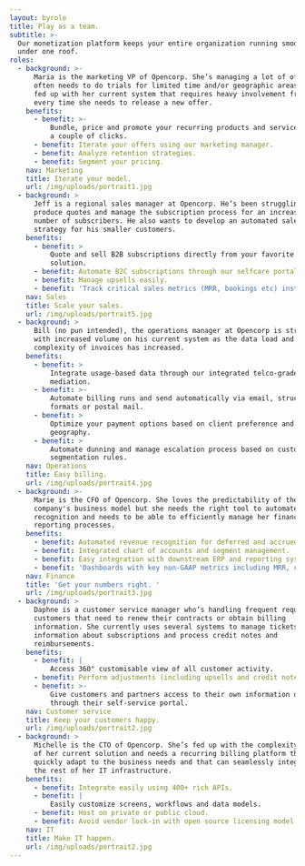 ```yaml
---
layout: byrole
title: Play as a team.
subtitle: >-
  Our monetization platform keeps your entire organization running smoothly
  under one roof.
roles:
  - background: >-
      Maria is the marketing VP of Opencorp. She’s managing a lot of offers and
      often needs to do trials for limited time and/or geographic areas. She’s
      fed up with her current system that requires heavy involvement from IT
      every time she needs to release a new offer.
    benefits:
      - benefit: >-
          Bundle, price and promote your recurring products and services in just
          a couple of clicks.
      - benefit: Iterate your offers using our marketing manager.
      - benefit: Analyze retention strategies.
      - benefit: Segment your pricing.
    nav: Marketing
    title: Iterate your model.
    url: /img/uploads/portrait1.jpg
  - background: >
      Jeff is a regional sales manager at Opencorp. He’s been struggling to
      produce quotes and manage the subscription process for an increasing
      number of subscribers. He also wants to develop an automated sales
      strategy for his smaller customers. 
    benefits:
      - benefit: >
          Quote and sell B2B subscriptions directly from your favorite CRM
          solution. 
      - benefit: Automate B2C subscriptions through our selfcare portal.
      - benefit: Manage upsells easily.
      - benefit: 'Track critical sales metrics (MRR, bookings etc) instantly. '
    nav: Sales
    title: Scale your sales.
    url: /img/uploads/portrait5.jpg
  - background: >
      Bill (no pun intended), the operations manager at Opencorp is struggling
      with increased volume on his current system as the data load and
      complexity of invoices has increased. 
    benefits:
      - benefit: >
          Integrate usage-based data through our integrated telco-grade
          mediation.
      - benefit: >-
          Automate billing runs and send automatically via email, structured EDI
          formats or postal mail.
      - benefit: >
          Optimize your payment options based on client preference and
          geography.
      - benefit: >
          Automate dunning and manage escalation process based on customer
          segmentation rules.
    nav: Operations
    title: Easy billing.
    url: /img/uploads/portrait4.jpg
  - background: >-
      Marie is the CFO of Opencorp. She loves the predictability of the
      company's business model but she needs the right tool to automate revenue
      recognition and needs to be able to efficiently manage her financial
      reporting processes. 
    benefits:
      - benefit: Automated revenue recognition for deferred and accrued revenue.
      - benefit: Integrated chart of accounts and segment management.
      - benefit: Easy integration with downstream ERP and reporting systems.
      - benefit: 'Dashboards with key non-GAAP metrics including MRR, churn and orders.'
    nav: Finance
    title: 'Get your numbers right. '
    url: /img/uploads/portrait3.jpg
  - background: >
      Daphne is a customer service manager who’s handling frequent requests from
      customers that need to renew their contracts or obtain billing
      information. She currently uses several systems to manage tickets, get
      information about subscriptions and process credit notes and
      reimbursements. 
    benefits:
      - benefit: |
          Access 360° customisable view of all customer activity.
      - benefit: Perform adjustments (including upsells and credit notes) directly.
      - benefit: >-
          Give customers and partners access to their own information directly
          through their self-service portal. 
    nav: Customer service
    title: Keep your customers happy.
    url: /img/uploads/portrait2.jpg
  - background: >
      Michelle is the CTO of Opencorp. She’s fed up with the complexity and cost
      of her current solution and needs a recurring billing platform that can
      quickly adapt to the business needs and that can seamlessly integrate with
      the rest of her IT infrastructure. 
    benefits:
      - benefit: Integrate easily using 400+ rich APIs.
      - benefit: |
          Easily customize screens, workflows and data models.
      - benefit: Host on private or public cloud.
      - benefit: Avoid vendor lock-in with open source licensing model
    nav: IT
    title: Make IT happen.
    url: /img/uploads/portrait2.jpg
---
```



